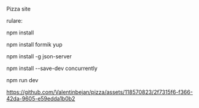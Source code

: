 Pizza site

rulare: 

npm install

npm install formik yup

npm install -g json-server

npm install --save-dev concurrently

npm run dev


https://github.com/Valentinbejan/pizza/assets/118570823/2f7315f6-f366-42da-9605-e59edda1b0b2

